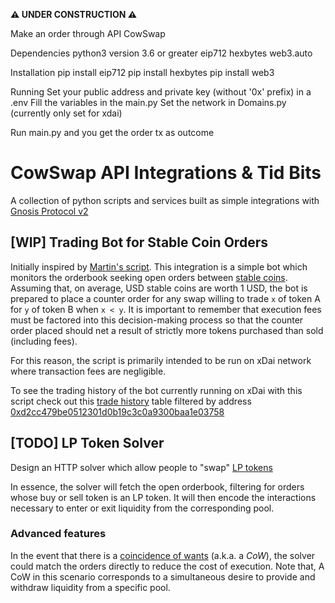 **⚠️ UNDER CONSTRUCTION ⚠️**

Make an order through API CowSwap

Dependencies
python3 version 3.6 or greater
eip712
hexbytes
web3.auto

Installation
pip install eip712
pip install hexbytes
pip install web3

Running
Set your public address and private key (without '0x' prefix) in a .env 
Fill the variables in the main.py
Set the network in Domains.py (currently only set for xdai)

Run main.py and you get the order tx as outcome









# CowSwap API Integrations & Tid Bits

A collection of python scripts and services built as simple integrations
with [Gnosis Protocol v2](https://gnosis.io/protocol/)

## [WIP] Trading Bot for Stable Coin Orders

Initially inspired by [Martin's script](https://pastebin.com/RZyfL08P). This integration
is a simple bot which monitors the orderbook seeking open orders
between [stable coins](https://en.wikipedia.org/wiki/Stablecoin). Assuming that, on
average, USD stable coins are worth 1 USD, the bot is prepared to place a counter order
for any swap willing to trade `x` of token A for `y` of token B when `x < y`. It is
important to remember that execution fees must be factored into this decision-making
process so that the counter order placed should net a result of strictly more tokens
purchased than sold (including fees).

For this reason, the script is primarily intended to be run on xDai network where
transaction fees are negligible.

To see the trading history of the bot currently running on xDai with this script check
out this [trade history](https://dune.xyz/queries/130938/257752) table filtered by
address [0xd2cc479be0512301d0b19c3c0a9300baa1e03758](https://blockscout.com/xdai/mainnet/address/0xD2Cc479Be0512301D0B19C3C0A9300bAA1E03758/transactions)

## [TODO] LP Token Solver

Design an HTTP solver which allow people to "swap"
[LP tokens](https://coinmarketcap.com/alexandria/glossary/liquidity-provider-tokens-lp-tokens)

In essence, the solver will fetch the open orderbook, filtering for orders whose buy or
sell token is an LP token. It will then encode the interactions necessary to enter or
exit liquidity from the corresponding pool.

### Advanced features

In the event that there is a
[coincidence of wants](https://en.wikipedia.org/wiki/Coincidence_of_wants)
(a.k.a. a *CoW*), the solver could match the orders directly to reduce the cost of
execution. Note that, A CoW in this scenario corresponds to a simultaneous desire to
provide and withdraw liquidity from a specific pool. 
